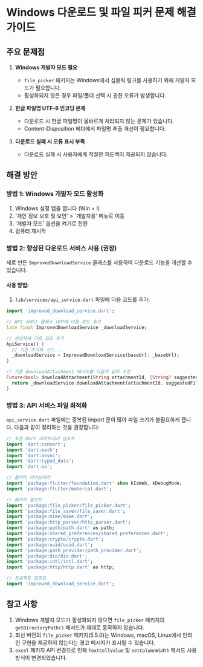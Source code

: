 # Windows 다운로드 및 파일 피커 문제 해결 가이드

## 주요 문제점

1. **Windows 개발자 모드 필요**
   - `file_picker` 패키지는 Windows에서 심볼릭 링크를 사용하기 위해 개발자 모드가 필요합니다.
   - 활성화되지 않은 경우 파일/폴더 선택 시 권한 오류가 발생합니다.

2. **한글 파일명 UTF-8 인코딩 문제**
   - 다운로드 시 한글 파일명이 올바르게 처리되지 않는 문제가 있습니다.
   - Content-Disposition 헤더에서 파일명 추출 개선이 필요합니다.

3. **다운로드 실패 시 오류 표시 부족**
   - 다운로드 실패 시 사용자에게 적절한 피드백이 제공되지 않습니다.

## 해결 방안

### 방법 1: Windows 개발자 모드 활성화

1. Windows 설정 앱을 엽니다 (Win + I)
2. '개인 정보 보호 및 보안' > '개발자용' 메뉴로 이동
3. '개발자 모드' 옵션을 켜기로 전환
4. 컴퓨터 재시작

### 방법 2: 향상된 다운로드 서비스 사용 (권장)

새로 만든 `ImprovedDownloadService` 클래스를 사용하여 다운로드 기능을 개선할 수 있습니다.

#### 사용 방법:

1. `lib/services/api_service.dart` 파일에 다음 코드를 추가:

```dart
import 'improved_download_service.dart';

// API 서비스 클래스 내부에 다음 코드 추가
late final ImprovedDownloadService _downloadService;

// 생성자에 다음 코드 추가
ApiService() {
  // 기존 초기화 코드...
  _downloadService = ImprovedDownloadService(baseUrl: _baseUrl);
}

// 기존 downloadAttachment 메서드를 다음과 같이 수정
Future<bool> downloadAttachment(String attachmentId, {String? suggestedFileName}) async {
  return _downloadService.downloadAttachment(attachmentId, suggestedFileName: suggestedFileName);
}
```

### 방법 3: API 서비스 파일 최적화

`api_service.dart` 파일에는 중복된 import 문이 많아 파일 크기가 불필요하게 큽니다. 다음과 같이 정리하는 것을 권장합니다:

```dart
// 표준 Dart 라이브러리 임포트
import 'dart:convert';
import 'dart:math';
import 'dart:async';
import 'dart:typed_data';
import 'dart:io';

// 플러터 라이브러리
import 'package:flutter/foundation.dart' show kIsWeb, kDebugMode;
import 'package:flutter/material.dart';

// 패키지 임포트
import 'package:file_picker/file_picker.dart';
import 'package:file_saver/file_saver.dart';
import 'package:mime/mime.dart';
import 'package:http_parser/http_parser.dart';
import 'package:path/path.dart' as path;
import 'package:shared_preferences/shared_preferences.dart';
import 'package:crypto/crypto.dart';
import 'package:uuid/uuid.dart';
import 'package:path_provider/path_provider.dart';
import 'package:dio/dio.dart';
import 'package:intl/intl.dart';
import 'package:http/http.dart' as http;

// 프로젝트 임포트
import 'improved_download_service.dart';
```

## 참고 사항

1. Windows 개발자 모드가 활성화되지 않으면 `file_picker` 패키지의 `getDirectoryPath()` 메서드가 제대로 동작하지 않습니다.
2. 최신 버전의 `file_picker` 패키지(5.5.0)는 Windows, macOS, Linux에서 인라인 구현을 제공하지 않는다는 경고 메시지가 표시될 수 있습니다.
3. `excel` 패키지 API 변경으로 인해 `TextCellValue` 및 `setColumnWidth` 메서드 사용 방식이 변경되었습니다. 